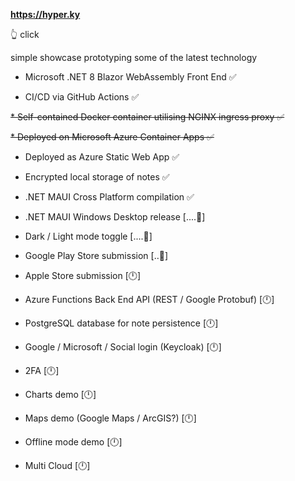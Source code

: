 **https://hyper.ky**   

👆 click

simple showcase prototyping some of the latest technology


* Microsoft .NET 8 Blazor WebAssembly Front End ✅

* CI/CD via GitHub Actions ✅

~~* Self-contained Docker container utilising NGINX ingress proxy ✅~~

~~* Deployed on Microsoft Azure Container Apps ✅~~

* Deployed as Azure Static Web App ✅

* Encrypted local storage of notes ✅

* .NET MAUI Cross Platform compilation ✅

* .NET MAUI Windows Desktop release [....🔧]

* Dark / Light mode toggle [....🔧]

* Google Play Store submission [..🔧]

* Apple Store submission [🕛]

* Azure Functions Back End API (REST / Google Protobuf) [🕛]

* PostgreSQL database for note persistence [🕛]

* Google / Microsoft / Social login (Keycloak) [🕛]

* 2FA [🕛]
  
* Charts demo [🕛]
  
* Maps demo (Google Maps / ArcGIS?) [🕛]

* Offline mode demo [🕛]

* Multi Cloud [🕛]
